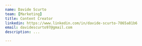 ```yaml
---
name: Davide Scurto
team: [Marketing]
title: Content Creator
linkedin: https://www.linkedin.com/in/davide-scurto-7865a81b6
email: davidescurto97@gmail.com
description: ...

---
```


